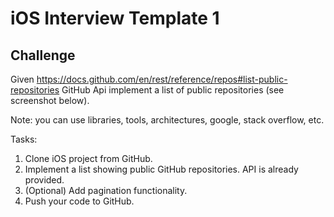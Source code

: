 # iOS Interview Template 1

## Challenge
Given https://docs.github.com/en/rest/reference/repos#list-public-repositories GitHub Api implement a list of public repositories (see screenshot below).

Note: you can use libraries, tools, architectures, google, stack overflow, etc.

Tasks:
1. Clone iOS project from GitHub.
2. Implement a list showing public GitHub repositories. API is already provided.
3. (Optional) Add pagination functionality.
4. Push your code to GitHub.
